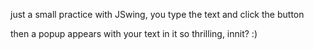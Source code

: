 just a small practice with JSwing, you type the text and click the button

then a popup appears with your text in it
so thrilling, innit? :)
